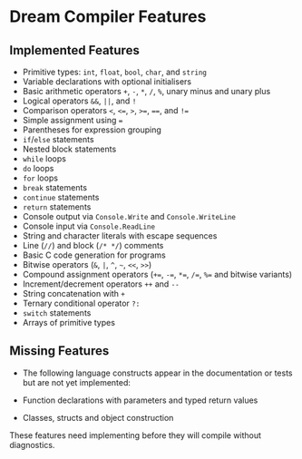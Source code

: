 # Dream Compiler Features

## Implemented Features

- Primitive types: `int`, `float`, `bool`, `char`, and `string`
- Variable declarations with optional initialisers
- Basic arithmetic operators `+`, `-`, `*`, `/`, `%`, unary minus and unary plus
- Logical operators `&&`, `||`, and `!`
- Comparison operators `<`, `<=`, `>`, `>=`, `==`, and `!=`
- Simple assignment using `=`
- Parentheses for expression grouping
- `if`/`else` statements
- Nested block statements
- `while` loops
- `do` loops
- `for` loops
- `break` statements
- `continue` statements
- `return` statements
- Console output via `Console.Write` and `Console.WriteLine`
- Console input via `Console.ReadLine`
- String and character literals with escape sequences
- Line (`//`) and block (`/* */`) comments
- Basic C code generation for programs
- Bitwise operators (`&`, `|`, `^`, `~`, `<<`, `>>`)
- Compound assignment operators (`+=`, `-=`, `*=`, `/=`, `%=` and bitwise variants)
- Increment/decrement operators `++` and `--`
- String concatenation with `+`
- Ternary conditional operator `?:`
- `switch` statements
- Arrays of primitive types

## Missing Features

- The following language constructs appear in the documentation or tests but are not yet implemented:

- Function declarations with parameters and typed return values
- Classes, structs and object construction

These features need implementing before they will compile without diagnostics.
